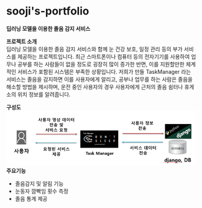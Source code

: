# sooji's-portfolio

**딥러닝 모델을 이용한 졸음 감지 서비스**

**프로젝트 소개**   
딥러닝 모델을 이용한 졸음 감지 서비스와 함께 눈 건강 보호, 일정 관리 등의 부가 서비스를 제공하는 프로젝트입니다.
최근 스마트폰이나 컴퓨터 등의 전자기기를 사용하여 업무나 공부를 하는 사람들이 없을 정도로 굉장히 많이 증가한 반면,
이를 지원할만한 체계적인 서비스가 포함된 시스템은 부족한 상황입니다.
저희가 만들 TaskManager 라는 서비스는 졸음을 감지하면 이를 사용자에게 알리고, 공부나 업무를 하는 사람은 졸음을 해소할 방법을 제시하며, 
운전 중인 사용자의 경우 사용자에게 근처의 졸음 쉼터나 휴게소의 위치 정보를 알려줍니다.

**구성도**   
![<서비스구성도>](/img/서비스구성도.png)   
**주요기능**   
- 졸음감지 및 알림 기능
- 눈동자 깜빡임 횟수 측정
- 졸음 통계 제공
